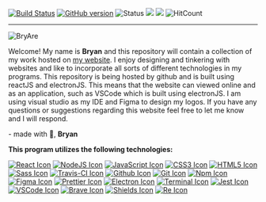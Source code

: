 [![Build Status](https://travis-ci.com/BryAre/BryAre.github.io.svg?branch=source)](https://travis-ci.com/BryAre/BryAre.github.io)
[![GitHub version](https://badge.fury.io/gh/bryare%2Fbryare.github.io.svg)](https://badge.fury.io/gh/bryare%2Fbryare.github.io)
![Status](https://img.shields.io/website?url=https%3A%2F%2Fbryare.github.io%2F)
![](https://img.shields.io/github/commit-activity/m/bryare/bryare.github.io)
![](https://img.shields.io/github/last-commit/bryare/bryare.github.io/source)
![HitCount](http://hits.dwyl.com/BryAre/BryAregithubio.svg)
________

![BryAre](https://img.shields.io/badge/BryAre-made%20with%20%F0%9F%92%96-brightgreen)



Welcome! My name is **Bryan** and this repository will contain a collection of my work hosted on [my website](https://bryare.github.io/). I enjoy designing and tinkering with websites and like to incorporate all sorts of different technologies in my programs. This repository is being hosted by github and is built using reactJS and electronJS. This means that the website can viewed online and as an application, such as VSCode which is built using electronJS. I am using visual studio as my IDE and Figma to design my logos. If you have any questions or suggestions regarding this website feel free to let me know and I will respond.


\- made with 💖, **Bryan**


**This program utilizes the following technologies:**

[![React Icon](https://api.iconify.design/logos:react.svg?height=60)](https://reactjs.org/)
[![NodeJS Icon](https://api.iconify.design/logos:nodejs.svg?height=60)](https://nodejs.org/en/)
[![JavaScript Icon](https://api.iconify.design/logos:javascript.svg?height=60)]()
[![CSS3 Icon](https://api.iconify.design/logos:css-3.svg?height=60)]()
[![HTML5 Icon](https://api.iconify.design/logos:html-5.svg?height=60)]()
[![Sass Icon](https://api.iconify.design/logos:sass.svg?height=60)](https://sass-lang.com/)
[![Travis-CI Icon](https://api.iconify.design/logos:travis-ci.svg?height=60)](https://travis-ci.com/)
[![Github Icon](https://api.iconify.design/logos:github-octocat.svg?height=60)](https://github.com/)
[![Git Icon](https://api.iconify.design/logos:git-icon.svg?height=60)](https://git-scm.com/)
[![Npm Icon](https://api.iconify.design/logos:npm-2.svg?height=60)](https://www.npmjs.com/)
[![Figma Icon](https://api.iconify.design/logos:figma.svg?height=60)](https://www.figma.com/)
[![Prettier Icon](https://api.iconify.design/logos:prettier.svg?height=60)](https://prettier.io/)
[![Electron Icon](https://api.iconify.design/logos:electron.svg?height=60)](https://www.electronjs.org/)
[![Terminal Icon](https://api.iconify.design/logos:terminal.svg?height=60)]()
[![Jest Icon](https://api.iconify.design/logos:jest.svg?height=60)](https://jestjs.io/)
[![VSCode Icon](https://api.iconify.design/logos:visual-studio-code.svg?height=60)](https://code.visualstudio.com/)
[![Brave Icon](https://api.iconify.design/logos:brave.svg?height=60)](https://brave.com/)
[![Shields Icon](https://api.iconify.design/logos:shields.svg?width=80)](https://shields.io/)
[![Re Icon](https://api.iconify.design/logos:bootstrap.svg?height=60)](https://getbootstrap.com/)


